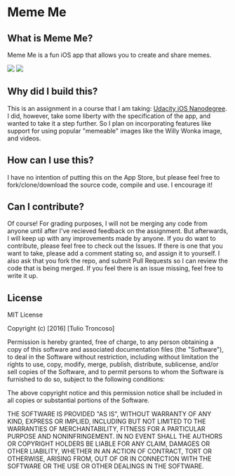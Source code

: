 # Meme Me

## What is Meme Me?
Meme Me is a fun iOS app that allows you to create and share memes.

![](https://cloud.githubusercontent.com/assets/5385681/18408740/dbd6f872-7705-11e6-8ca6-97cf2aca0c2f.PNG)
![](https://cloud.githubusercontent.com/assets/5385681/18228289/09830224-7216-11e6-9972-9628f913f609.png)




## Why did I build this?
This is an assignment in a course that I am taking: [Udacity iOS Nanodegree](https://www.udacity.com/course/ios-developer-nanodegree--nd003). I did, however, take some liberty with the specification of the app, and wanted to take it a step further. So I plan on incorporating features like support for using popular "memeable" images like the Willy Wonka image, and videos. 

## How can I use this?
I have no intention of putting this on the App Store, but please feel free to fork/clone/download the source code, compile and use. I encourage it!

## Can I contribute?
Of course! For grading purposes, I will not be merging any code from anyone until after I've recieved feedback on the assignment. But afterwards, I will keep up with any improvements made by anyone. If you do want to contribute, please feel free to check out the Issues. If there is one that you want to take, please add a comment stating so, and assign it to yourself. I also ask that you fork the repo, and submit Pull Requests so I can review the code that is being merged. If you feel there is an issue missing, feel free to write it up.

## License
MIT License

Copyright (c) [2016] [Tulio Troncoso]

Permission is hereby granted, free of charge, to any person obtaining a copy
of this software and associated documentation files (the "Software"), to deal
in the Software without restriction, including without limitation the rights
to use, copy, modify, merge, publish, distribute, sublicense, and/or sell
copies of the Software, and to permit persons to whom the Software is
furnished to do so, subject to the following conditions:

The above copyright notice and this permission notice shall be included in all
copies or substantial portions of the Software.

THE SOFTWARE IS PROVIDED "AS IS", WITHOUT WARRANTY OF ANY KIND, EXPRESS OR
IMPLIED, INCLUDING BUT NOT LIMITED TO THE WARRANTIES OF MERCHANTABILITY,
FITNESS FOR A PARTICULAR PURPOSE AND NONINFRINGEMENT. IN NO EVENT SHALL THE
AUTHORS OR COPYRIGHT HOLDERS BE LIABLE FOR ANY CLAIM, DAMAGES OR OTHER
LIABILITY, WHETHER IN AN ACTION OF CONTRACT, TORT OR OTHERWISE, ARISING FROM,
OUT OF OR IN CONNECTION WITH THE SOFTWARE OR THE USE OR OTHER DEALINGS IN THE
SOFTWARE.
